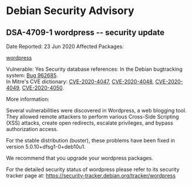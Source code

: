 
Debian Security Advisory
========================


DSA-4709-1 wordpress -- security update
---------------------------------------



Date Reported:
23 Jun 2020
Affected Packages:

[wordpress](https://packages.debian.org/src:wordpress)

Vulnerable:
Yes
Security database references:
In the Debian bugtracking system: [Bug 962685](https://bugs.debian.org/cgi-bin/bugreport.cgi?bug=962685).  
In Mitre's CVE dictionary: [CVE-2020-4047](https://security-tracker.debian.org/tracker/CVE-2020-4047), [CVE-2020-4048](https://security-tracker.debian.org/tracker/CVE-2020-4048), [CVE-2020-4049](https://security-tracker.debian.org/tracker/CVE-2020-4049), [CVE-2020-4050](https://security-tracker.debian.org/tracker/CVE-2020-4050).  

More information:

Several vulnerabilities were discovered in Wordpress, a web blogging
tool. They allowed remote attackers to perform various Cross-Side
Scripting (XSS) attacks, create open redirects, escalate privileges,
and bypass authorization access.


For the stable distribution (buster), these problems have been fixed in
version 5.0.10+dfsg1-0+deb10u1.


We recommend that you upgrade your wordpress packages.


For the detailed security status of wordpress please refer to
its security tracker page at:
<https://security-tracker.debian.org/tracker/wordpress>





